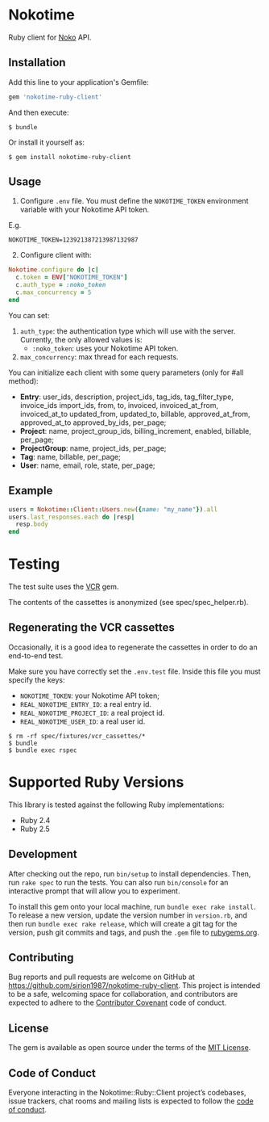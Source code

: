 # Nokotime

Ruby client for [Noko](http://nokotime.com/) API.

## Installation

Add this line to your application's Gemfile:

```ruby
gem 'nokotime-ruby-client'
```

And then execute:

    $ bundle

Or install it yourself as:

    $ gem install nokotime-ruby-client

## Usage

1. Configure `.env` file. You must define the `NOKOTIME_TOKEN` environment
variable with your Nokotime API token.

E.g.

```
NOKOTIME_TOKEN=123921387213987132987
```

2. Configure client with:

```ruby
Nokotime.configure do |c|
  c.token = ENV["NOKOTIME_TOKEN"]
  c.auth_type = :noko_token
  c.max_concurrency = 5
end
```

You can set:

1. `auth_type`: the authentication type which will use with the server.
   Currently, the only allowed values is:
   * `:noko_token`: uses your Nokotime API token.
2. `max_concurrency`: max thread for each requests.

You can initialize each client with some query parameters (only for #all method):

* __Entry__: user_ids, description, project_ids, tag_ids, tag_filter_type, invoice_ids
  import_ids, from, to, invoiced, invoiced_at_from, invoiced_at_to
  updated_from, updated_to, billable, approved_at_from, approved_at_to
  approved_by_ids, per_page;
* __Project__: name, project_group_ids, billing_increment, enabled, billable, per_page;
* __ProjectGroup__: name, project_ids, per_page;
* __Tag__: name, billable, per_page;
* __User__: name, email, role, state, per_page;

## Example

```ruby
users = Nokotime::Client::Users.new({name: "my_name"}).all
users.last_responses.each do |resp|
  resp.body
end
```

# Testing

The test suite uses the [VCR](https://github.com/vcr/vcr) gem.

The contents of the cassettes is anonymized (see spec/spec_helper.rb).

## Regenerating the VCR cassettes

Occasionally, it is a good idea to regenerate the cassettes in order to
do an end-to-end test.

Make sure you have correctly set the `.env.test` file. Inside this file
you must specify the keys:

* `NOKOTIME_TOKEN`: your Nokotime API token;
* `REAL_NOKOTIME_ENTRY_ID`: a real entry id.
* `REAL_NOKOTIME_PROJECT_ID`: a real project id.
* `REAL_NOKOTIME_USER_ID`: a real user id.

```shell
$ rm -rf spec/fixtures/vcr_cassettes/*
$ bundle
$ bundle exec rspec
```

# Supported Ruby Versions

This library is tested against the following Ruby implementations:

* Ruby 2.4
* Ruby 2.5

## Development

After checking out the repo, run `bin/setup` to install dependencies. Then, run `rake spec` to run the tests. You can also run `bin/console` for an interactive prompt that will allow you to experiment.

To install this gem onto your local machine, run `bundle exec rake install`. To release a new version, update the version number in `version.rb`, and then run `bundle exec rake release`, which will create a git tag for the version, push git commits and tags, and push the `.gem` file to [rubygems.org](https://rubygems.org).

## Contributing

Bug reports and pull requests are welcome on GitHub at https://github.com/sirion1987/nokotime-ruby-client. This project is intended to be a safe, welcoming space for collaboration, and contributors are expected to adhere to the [Contributor Covenant](http://contributor-covenant.org) code of conduct.

## License

The gem is available as open source under the terms of the [MIT License](https://opensource.org/licenses/MIT).

## Code of Conduct

Everyone interacting in the Nokotime::Ruby::Client project’s codebases, issue trackers, chat rooms and mailing lists is expected to follow the [code of conduct](https://github.com/[USERNAME]/nokotime-ruby-client/blob/master/CODE_OF_CONDUCT.md).
